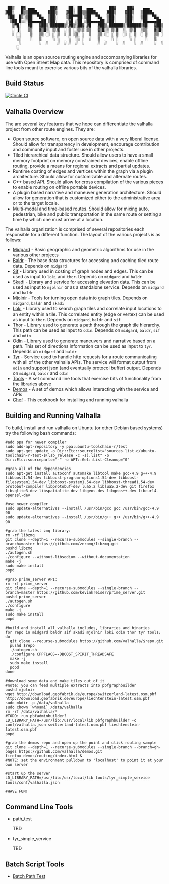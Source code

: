      ██▒   █▓ ▄▄▄       ██▓     ██░ ██  ▄▄▄       ██▓     ██▓    ▄▄▄      
    ▓██░   █▒▒████▄    ▓██▒    ▓██░ ██▒▒████▄    ▓██▒    ▓██▒   ▒████▄    
     ▓██  █▒░▒██  ▀█▄  ▒██░    ▒██▀▀██░▒██  ▀█▄  ▒██░    ▒██░   ▒██  ▀█▄  
      ▒██ █░░░██▄▄▄▄██ ▒██░    ░▓█ ░██ ░██▄▄▄▄██ ▒██░    ▒██░   ░██▄▄▄▄██ 
       ▒▀█░   ▓█   ▓██▒░██████▒░▓█▒░██▓ ▓█   ▓██▒░██████▒░██████▒▓█   ▓██▒
       ░ ▐░   ▒▒   ▓▒█░░ ▒░▓  ░ ▒ ░░▒░▒ ▒▒   ▓▒█░░ ▒░▓  ░░ ▒░▓  ░▒▒   ▓▒█░
       ░ ░░    ▒   ▒▒ ░░ ░ ▒  ░ ▒ ░▒░ ░  ▒   ▒▒ ░░ ░ ▒  ░░ ░ ▒  ░ ▒   ▒▒ ░
         ░░    ░   ▒     ░ ░    ░  ░░ ░  ░   ▒     ░ ░     ░ ░    ░   ▒   
          ░        ░  ░    ░  ░ ░  ░  ░      ░  ░    ░  ░    ░  ░     ░  ░
         ░                                                                    

Valhalla is an open source routing engine and accompanying libraries for use with Open Street Map data. This repository is comprised of command line tools meant to exercise various bits of the valhalla libraries.

Build Status
------------

[![Circle CI](https://circleci.com/gh/valhalla/tools.svg?style=svg)](https://circleci.com/gh/valhalla/tools)

Valhalla Overview
-----------------

The are several key features that we hope can differentiate the valhalla project from other route engines. They are:

- Open source software, on open source data with a very liberal license. Should allow for transparency in development, encourage contribution and community input and foster use in other projects.
- Tiled hierarchical data structure. Should allow users to have a small memory footprint on memory constrained devices, enable offline routing, provide a means for regional extracts and partial updates.
- Runtime costing of edges and vertices within the graph via a plugin architecture. Should allow for customizable and alternate routes.
- C++ based API. Should allow for cross compilation of the various pieces to enable routing on offline portable devices.
- A plugin based narrative and maneuver generation architecture. Should allow for generation that is customized either to the administrative area or to the target locale.
- Multi-modal and time-based routes. Should allow for mixing auto, pedestrian, bike and public transportation in the same route or setting a time by which one must arrive at a location.

The valhalla organization is comprised of several repositories each responsible for a different function. The layout of the various projects is as follows:

- [Midgard](https://github.com/valhalla/midgard) - Basic geographic and geometric algorithms for use in the various other projects
- [Baldr](https://github.com/valhalla/baldr) - The base data structures for accessing and caching tiled route data. Depends on `midgard`
- [Sif](https://github.com/valhalla/sif) - Library used in costing of graph nodes and edges. This can be used as input to `loki` and `thor`. Depends on `midgard` and `baldr`
- [Skadi](https://github.com/valhalla/skadi) - Library and service for accessing elevation data. This can be used as input to `mjolnir` or as a standalone service. Depends on `midgard` and `baldr`
- [Mjolnir](https://github.com/valhalla/mjolnir) - Tools for turning open data into graph tiles. Depends on `midgard`, `baldr` and `skadi`
- [Loki](https://github.com/valhalla/loki) - Library used to search graph tiles and correlate input locations to an entity within a tile. This correlated entity (edge or vertex) can be used as input to `thor`. Depends on `midgard`, `baldr` and `sif`
- [Thor](https://github.com/valhalla/thor) - Library used to generate a path through the graph tile hierarchy. This path can be used as input to `odin`. Depends on `midgard`, `baldr`, `sif` and `odin`
- [Odin](https://github.com/valhalla/odin) - Library used to generate maneuvers and narrative based on a path. This set of directions information can be used as input to `tyr`. Depends on `midgard` and `baldr`
- [Tyr](https://github.com/valhalla/tyr) - Service used to handle http requests for a route communicating with all of the other valhalla APIs. The service will format output from `odin` and support json (and eventually protocol buffer) output. Depends on `midgard`, `baldr` and `odin`
- [Tools](https://github.com/valhalla/tools) - A set command line tools that exercise bits of functionality from the libraries above
- [Demos](https://github.com/valhalla/demos) - A set of demos which allows interacting with the service and APIs
- [Chef](https://github.com/valhalla/chef-valhalla) - This cookbook for installing and running valhalla

Building and Running Valhalla
-----------------------------

To build, install and run valhalla on Ubuntu (or other Debian based systems) try the following bash commands:

    #add ppa for newer compiler
    sudo add-apt-repository -y ppa:ubuntu-toolchain-r/test
    sudo apt-get update -o Dir::Etc::sourcelist="sources.list.d/ubuntu-toolchain-r-test-$(lsb_release -c -s).list" -o Dir::Etc::sourceparts="-" -o APT::Get::List-Cleanup="0"
    
    #grab all of the dependencies
    sudo apt-get install autoconf automake libtool make gcc-4.9 g++-4.9 libboost1.54-dev libboost-program-options1.54-dev libboost-filesystem1.54-dev libboost-system1.54-dev libboost-thread1.54-dev  protobuf-compiler libprotobuf-dev lua5.2 liblua5.2-dev git firefox libsqlite3-dev libspatialite-dev libgeos-dev libgeos++-dev libcurl4-openssl-dev
    
    #use newer compiler
    sudo update-alternatives --install /usr/bin/gcc gcc /usr/bin/gcc-4.9 90
    sudo update-alternatives --install /usr/bin/g++ g++ /usr/bin/g++-4.9 90
    
    #grab the latest zmq library:
    rm -rf libzmq
    git clone --depth=1 --recurse-submodules --single-branch --branch=master https://github.com/zeromq/libzmq.git
    pushd libzmq
    ./autogen.sh
    ./configure --without-libsodium --without-documentation
    make -j
    sudo make install
    popd
    
    #grab prime_server API:
    rm -rf prime_server
    git clone --depth=1 --recurse-submodules --single-branch --branch=master https://github.com/kevinkreiser/prime_server.git
    pushd prime_server
    ./autogen.sh
    ./configure
    make -j
    sudo make install
    popd

    #build and install all valhalla includes, libraries and binaries
    for repo in midgard baldr sif skadi mjolnir loki odin thor tyr tools; do
      git clone --recurse-submodules https://github.com/valhalla/$repo.git
      pushd $repo
      ./autogen.sh
      ./configure CPPFLAGS=-DBOOST_SPIRIT_THREADSAFE
      make -j
      sudo make install
      popd
    done

    #download some data and make tiles out of it
    #note: you can feed multiple extracts into pbfgraphbuilder
    pushd mjolnir
    wget http://download.geofabrik.de/europe/switzerland-latest.osm.pbf http://download.geofabrik.de/europe/liechtenstein-latest.osm.pbf
    sudo mkdir -p /data/valhalla
    sudo chown `whoami` /data/valhalla
    rm -rf /data/valhalla/*
    #TODO: run pbfadminbuilder?
    LD_LIBRARY_PATH=/usr/lib:/usr/local/lib pbfgraphbuilder -c conf/valhalla.json switzerland-latest.osm.pbf liechtenstein-latest.osm.pbf
    popd

    #grab the demos repo and open up the point and click routing sample
    git clone --depth=1 --recurse-submodules --single-branch --branch=gh-pages https://github.com/valhalla/demos.git
    firefox demos/routing/index.html &
    #NOTE: set the environment pulldown to 'localhost' to point it at your own server

    #start up the server
    LD_LIBRARY_PATH=/usr/lib:/usr/local/lib tools/tyr_simple_service tools/conf/valhalla.json

    #HAVE FUN!

Command Line Tools
------------------
- path_test

    TBD

- tyr_simple_service

    TBD

Batch Script Tools
------------------
- [Batch Path Test](https://github.com/valhalla/tools/blob/master/path_test_scripts/README.md)

